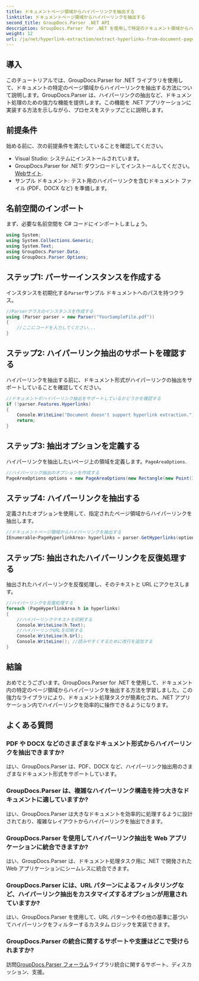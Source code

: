 ```yaml
---
title: ドキュメントページ領域からハイパーリンクを抽出する
linktitle: ドキュメントページ領域からハイパーリンクを抽出する
second_title: GroupDocs.Parser .NET API
description: GroupDocs.Parser for .NET を使用して特定のドキュメント領域からハイパーリンクを抽出する方法を学習します。ドキュメント処理機能を強化します。
weight: 12
url: /ja/net/hyperlink-extraction/extract-hyperlinks-from-document-page-area/
---
```

## 導入
このチュートリアルでは、GroupDocs.Parser for .NET ライブラリを使用して、ドキュメントの特定のページ領域からハイパーリンクを抽出する方法について説明します。GroupDocs.Parser は、ハイパーリンクの抽出など、ドキュメント処理のための強力な機能を提供します。この機能を .NET アプリケーションに実装する方法を示しながら、プロセスをステップごとに説明します。
## 前提条件
始める前に、次の前提条件を満たしていることを確認してください。
- Visual Studio: システムにインストールされています。
- GroupDocs.Parser for .NET: ダウンロードしてインストールしてください。[Webサイト](https://releases.groupdocs.com/parser/net/).
- サンプル ドキュメント: テスト用のハイパーリンクを含むドキュメント ファイル (PDF、DOCX など) を準備します。

## 名前空間のインポート
まず、必要な名前空間を C# コードにインポートしましょう。
```csharp
using System;
using System.Collections.Generic;
using System.Text;
using GroupDocs.Parser.Data;
using GroupDocs.Parser.Options;
```
## ステップ1: パーサーインスタンスを作成する
インスタンスを初期化する`Parser`サンプル ドキュメントへのパスを持つクラス。
```csharp
//Parserクラスのインスタンスを作成する
using (Parser parser = new Parser("YourSampleFile.pdf"))
{
    //ここにコードを入力してください...
}
```
## ステップ2: ハイパーリンク抽出のサポートを確認する
ハイパーリンクを抽出する前に、ドキュメント形式がハイパーリンクの抽出をサポートしていることを確認してください。
```csharp
//ドキュメントがハイパーリンク抽出をサポートしているかどうかを確認する
if (!parser.Features.Hyperlinks)
{
    Console.WriteLine("Document doesn't support hyperlink extraction.");
    return;
}
```
## ステップ3: 抽出オプションを定義する
ハイパーリンクを抽出したいページ上の領域を定義します。`PageAreaOptions`.
```csharp
//ハイパーリンク抽出のオプションを作成する
PageAreaOptions options = new PageAreaOptions(new Rectangle(new Point(380, 90), new Size(150, 50)));
```
## ステップ4: ハイパーリンクを抽出する
定義されたオプションを使用して、指定されたページ領域からハイパーリンクを抽出します。
```csharp
//ドキュメントページ領域からハイパーリンクを抽出する
IEnumerable<PageHyperlinkArea> hyperlinks = parser.GetHyperlinks(options);
```
## ステップ5: 抽出されたハイパーリンクを反復処理する
抽出されたハイパーリンクを反復処理し、そのテキストと URL にアクセスします。
```csharp
//ハイパーリンクを反復処理する
foreach (PageHyperlinkArea h in hyperlinks)
{
    //ハイパーリンクテキストを印刷する
    Console.WriteLine(h.Text);
    //ハイパーリンクURLを印刷する
    Console.WriteLine(h.Url);
    Console.WriteLine(); //読みやすくするために改行を追加する
}
```

## 結論
おめでとうございます。GroupDocs.Parser for .NET を使用して、ドキュメント内の特定のページ領域からハイパーリンクを抽出する方法を学習しました。この強力なライブラリにより、ドキュメント処理タスクが簡素化され、.NET アプリケーション内でハイパーリンクを効率的に操作できるようになります。

## よくある質問
### PDF や DOCX などのさまざまなドキュメント形式からハイパーリンクを抽出できますか?
はい、GroupDocs.Parser は、PDF、DOCX など、ハイパーリンク抽出用のさまざまなドキュメント形式をサポートしています。
### GroupDocs.Parser は、複雑なハイパーリンク構造を持つ大きなドキュメントに適していますか?
はい、GroupDocs.Parser は大きなドキュメントを効率的に処理するように設計されており、複雑なレイアウトからハイパーリンクを抽出できます。
### GroupDocs.Parser を使用してハイパーリンク抽出を Web アプリケーションに統合できますか?
はい、GroupDocs.Parser は、ドキュメント処理タスク用に .NET で開発された Web アプリケーションにシームレスに統合できます。
### GroupDocs.Parser には、URL パターンによるフィルタリングなど、ハイパーリンク抽出をカスタマイズするオプションが用意されていますか?
はい、GroupDocs.Parser を使用して、URL パターンやその他の基準に基づいてハイパーリンクをフィルターするカスタム ロジックを実装できます。
### GroupDocs.Parser の統合に関するサポートや支援はどこで受けられますか?
訪問[GroupDocs.Parser フォーラム](https://forum.groupdocs.com/c/parser/17)ライブラリ統合に関するサポート、ディスカッション、支援。